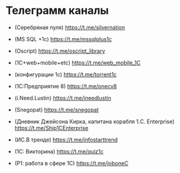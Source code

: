 # Телеграмм каналы
  * (Серебряная пуля) https://t.me/silvernation
  
  * (MS SQL +1c) https://t.me/mssqlplus1c
  
  * (Oscript) https://t.me/oscript_library
  
  * (1С+web+mobile+etc) https://t.me/web_mobile_1C
  
  * (конфигурации 1с) https://t.me/torrent1c
  
  * (1С:Предприятие 8) https://t.me/onecv8
  
  * (i.Need.Lustin) https://t.me/ineedlustin
  
  * (Snegopat)  https://t.me/snegopat
  
  * (Дневник Джейсона Кирка, капитана корабля 1.C. Enterprise) https://t.me/Ship1CEnterprise
  
  * (ИС.В тренде) https://t.me/infostarttrend
  
  * (1С: Викторина) https://t.me/quiz1c
  
  * (Р1: работа в сфере 1С) https://t.me/joboneC
